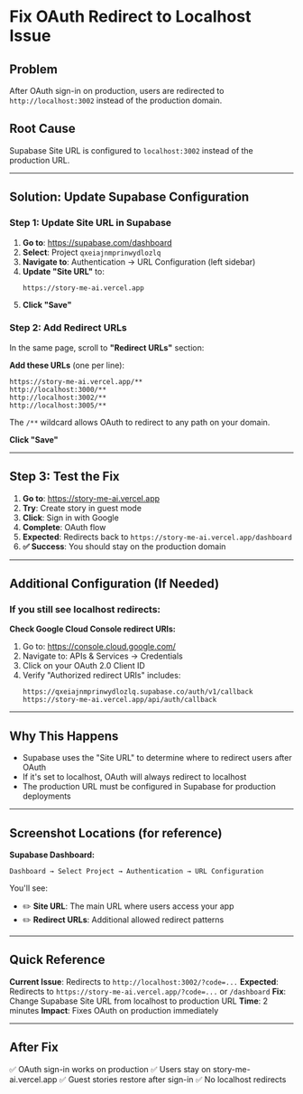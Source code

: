 # Fix OAuth Redirect to Localhost Issue

## Problem
After OAuth sign-in on production, users are redirected to `http://localhost:3002` instead of the production domain.

## Root Cause
Supabase Site URL is configured to `localhost:3002` instead of the production URL.

---

## Solution: Update Supabase Configuration

### Step 1: Update Site URL in Supabase

1. **Go to**: https://supabase.com/dashboard
2. **Select**: Project `qxeiajnmprinwydlozlq`
3. **Navigate to**: Authentication → URL Configuration (left sidebar)
4. **Update "Site URL"** to:
   ```
   https://story-me-ai.vercel.app
   ```
5. **Click "Save"**

### Step 2: Add Redirect URLs

In the same page, scroll to **"Redirect URLs"** section:

**Add these URLs** (one per line):
```
https://story-me-ai.vercel.app/**
http://localhost:3000/**
http://localhost:3002/**
http://localhost:3005/**
```

The `/**` wildcard allows OAuth to redirect to any path on your domain.

**Click "Save"**

---

## Step 3: Test the Fix

1. **Go to**: https://story-me-ai.vercel.app
2. **Try**: Create story in guest mode
3. **Click**: Sign in with Google
4. **Complete**: OAuth flow
5. **Expected**: Redirects back to `https://story-me-ai.vercel.app/dashboard`
6. **✅ Success**: You should stay on the production domain

---

## Additional Configuration (If Needed)

### If you still see localhost redirects:

**Check Google Cloud Console redirect URIs:**
1. Go to: https://console.cloud.google.com/
2. Navigate to: APIs & Services → Credentials
3. Click on your OAuth 2.0 Client ID
4. Verify "Authorized redirect URIs" includes:
   ```
   https://qxeiajnmprinwydlozlq.supabase.co/auth/v1/callback
   https://story-me-ai.vercel.app/api/auth/callback
   ```

---

## Why This Happens

- Supabase uses the "Site URL" to determine where to redirect users after OAuth
- If it's set to localhost, OAuth will always redirect to localhost
- The production URL must be configured in Supabase for production deployments

---

## Screenshot Locations (for reference)

**Supabase Dashboard:**
```
Dashboard → Select Project → Authentication → URL Configuration
```

You'll see:
- ✏️ **Site URL**: The main URL where users access your app
- ✏️ **Redirect URLs**: Additional allowed redirect patterns

---

## Quick Reference

**Current Issue**: Redirects to `http://localhost:3002/?code=...`
**Expected**: Redirects to `https://story-me-ai.vercel.app/?code=...` or `/dashboard`
**Fix**: Change Supabase Site URL from localhost to production URL
**Time**: 2 minutes
**Impact**: Fixes OAuth on production immediately

---

## After Fix

✅ OAuth sign-in works on production
✅ Users stay on story-me-ai.vercel.app
✅ Guest stories restore after sign-in
✅ No localhost redirects
